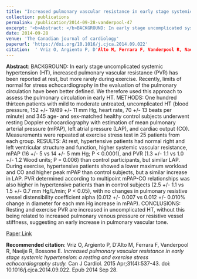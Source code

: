 ```yaml
--- 
title: "Increased pulmonary vascular resistance in early stage systemic hypertension: a resting and exercise stress echocardiography study." 
collection: publications 
permalink: /publication/2014-09-28-vanderpool-47 
excerpt: '<b>Abstract: </b>BACKGROUND: In early stage uncomplicated systemic hypertension (HT), increased pulmonary vascular resistance (PVR) has been reported at rest, but more rarely during exercise. Recently, limits of normal for stress echocardiography in the evaluation of the pulmonary circulation have been better defined. We therefore used this approach [...]' 
date: 2014-09-28 
venue: 'The Canadian journal of cardiology' 
paperurl: 'https://doi.org/10.1016/j.cjca.2014.09.022' 
citation:  ' Vriz O, Argiento P, D'Alto M, Ferrara F, Vanderpool R, Naeije R, Bossone E. <i>Increased pulmonary vascular resistance in early stage systemic hypertension: a resting and exercise stress echocardiography study.</i> Can J Cardiol. 2015 Apr;31(4):537-43. doi: 10.1016/j.cjca.2014.09.022. Epub 2014 Sep 28.' 
--- 
```

<b>Abstract</b>:  BACKGROUND: In early stage uncomplicated systemic hypertension (HT), increased pulmonary vascular resistance (PVR) has been reported at rest, but more rarely during exercise. Recently, limits of normal for stress echocardiography in the evaluation of the pulmonary circulation have been better defined. We therefore used this approach to assess the pulmonary circulation in early HT. METHODS: One hundred thirteen patients with mild to moderate untreated, uncomplicated HT (blood pressure, 152 +/- 19/89 +/- 11 mm Hg, heart rate, 70 +/- 13 beats per minute) and 345 age- and sex-matched healthy control subjects underwent resting Doppler echocardiography with estimation of mean pulmonary arterial pressure (mPAP), left atrial pressure (LAP), and cardiac output (CO). Measurements were repeated at exercise stress test in 25 patients from each group. RESULTS: At rest, hypertensive patients had normal right and left ventricular structure and function, higher systemic vascular resistance, mPAP (16 +/- 5 vs 14 +/- 5 mm Hg; P < 0.0001), and PVR (1.3 +/- 1.1 vs 1.0 +/- 1.2 Wood units; P = 0.006) than control participants, but similar LAP. During exercise, hypertensive patients showed a lower maximum workload and CO and higher peak mPAP than control subjects, but a similar increase in LAP. PVR determined according to multipoint mPAP-CO relationships was also higher in hypertensive patients than in control subjects (2.5 +/- 1.1 vs 1.5 +/- 0.7 mm Hg/L/min; P < 0.05), with no changes in pulmonary resistive vessel distensibility coefficient alpha (0.012 +/- 0.007 vs 0.012 +/- 0.010% change in diameter for each mm Hg increase in mPAP). CONCLUSIONS: Resting and exercise PVR are increased in uncomplicated HT, without this being related to increased pulmonary venous pressure or resistive vessel stiffness, suggesting an early increase in pulmonary vascular tone.  
 
[Paper Link](https://doi.org/10.1016/j.cjca.2014.09.022) 
 
<b>Recommended citation</b>:  Vriz O, Argiento P, D'Alto M, Ferrara F, Vanderpool R, Naeije R, Bossone E. <i>Increased pulmonary vascular resistance in early stage systemic hypertension: a resting and exercise stress echocardiography study.</i> Can J Cardiol. 2015 Apr;31(4):537-43. doi: 10.1016/j.cjca.2014.09.022. Epub 2014 Sep 28. 
